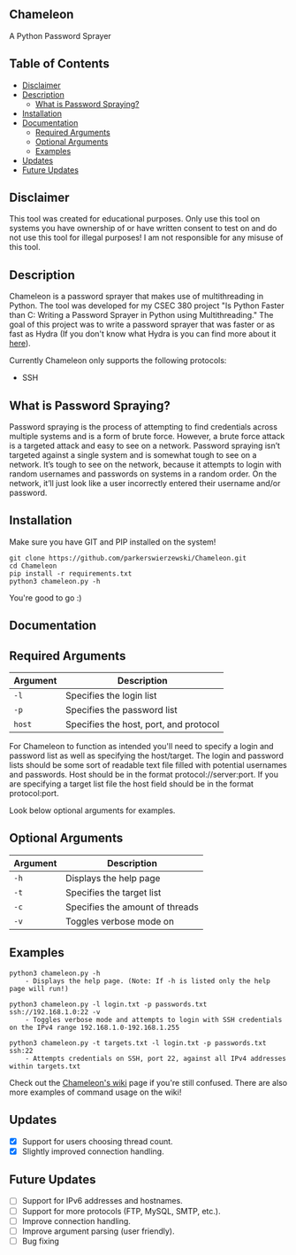 Chameleon
---------
A Python Password Sprayer

## Table of Contents
 - [Disclaimer](#disclaimer)
 - [Description](#description)
   - [What is Password Spraying?](#what-is-password-spraying)
 - [Installation](#installation)
 - [Documentation](#documentation)
   - [Required Arguments](#required-arguments)
   - [Optional Arguments](#optional-arguments)
   - [Examples](#examples)
 - [Updates](#updates)
 - [Future Updates](#future-updates)

## Disclaimer
This tool was created for educational purposes. Only use this tool on systems 
you have ownership of or have written consent to test on and do not use this 
tool for illegal purposes! I am not responsible for any misuse of this tool.

## Description
Chameleon is a password sprayer that makes use of multithreading in Python. The tool
was developed for my CSEC 380 project "Is Python Faster than C: Writing a Password Sprayer 
in Python using Multithreading." The goal of this project was to write a password sprayer 
that was faster or as fast as Hydra (If you don't know what Hydra is you can find more about 
it [here](https://github.com/vanhauser-thc/thc-hydra)).

Currently Chameleon only supports the following protocols:
- SSH

What is Password Spraying?
--------------------------
Password spraying is the process of attempting to find credentials across multiple systems and is a form 
of brute force. However, a brute force attack is a targeted attack and easy to see on a network. Password 
spraying isn’t targeted against a single system and is somewhat tough to see on a network. It’s tough to 
see on the network, because it attempts to login with random usernames and passwords on systems in a random 
order. On the network, it’ll just look like a user incorrectly entered their username and/or password.

## Installation
Make sure you have GIT and PIP installed on the system!
```
git clone https://github.com/parkerswierzewski/Chameleon.git
cd Chameleon
pip install -r requirements.txt
python3 chameleon.py -h
```
You're good to go :)

## Documentation
Required Arguments
------------------
| Argument | Description |
| ---      | ---         |
| `-l`	   | Specifies the login list |
| `-p`     | Specifies the password list |
| `host`   | Specifies the host, port, and protocol |

For Chameleon to function as intended you'll need to specify a login and password list as well
as specifying the host/target. The login and password lists should be some sort of readable text file
filled with potential usernames and passwords. Host should be in the format protocol://server:port.
If you are specifying a target list file the host field should be in the format protocol:port.

Look below optional arguments for examples.

Optional Arguments
------------------
| Argument | Description |
| ---      | ---         |
| `-h`	   | Displays the help page |
| `-t`	   | Specifies the target list |
| `-c`	   | Specifies the amount of threads |
| `-v`     | Toggles verbose mode on |

Examples
--------
```
python3 chameleon.py -h
    - Displays the help page. (Note: If -h is listed only the help page will run!) 

python3 chameleon.py -l login.txt -p passwords.txt ssh://192.168.1.0:22 -v
    - Toggles verbose mode and attempts to login with SSH credentials on the IPv4 range 192.168.1.0-192.168.1.255

python3 chameleon.py -t targets.txt -l login.txt -p passwords.txt ssh:22
    - Attempts credentials on SSH, port 22, against all IPv4 addresses within targets.txt
```

Check out the [Chameleon's wiki](https://github.com/parkerswierzewski/Chameleon/wiki) page if you're still confused. 
There are also more examples of command usage on the wiki!

Updates
--------------
 - [x] Support for users choosing thread count.
 - [x] Slightly improved connection handling.

Future Updates
--------------
 - [ ] Support for IPv6 addresses and hostnames.
 - [ ] Support for more protocols (FTP, MySQL, SMTP, etc.).
 - [ ] Improve connection handling.
 - [ ] Improve argument parsing (user friendly).
 - [ ] Bug fixing